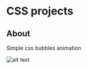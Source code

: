 # CSS projects

## About
Simple css bubbles animation

![alt text](https://css.alexby.dev/bubbles-background/1.png)
